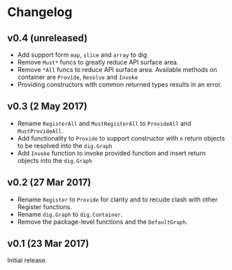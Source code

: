 # Changelog


## v0.4 (unreleased)
- Add support form `map`, `slice` and `array` to dig
- Remove `Must*` funcs to greatly reduce API surface area.
- Remove `*All` funcs to reduce API surface area. Available methods on
container are `Provide`, `Resolve` and `Invoke`
- Providing constructors with common returned types results in an error.

## v0.3 (2 May 2017)

- Rename `RegisterAll` and `MustRegisterAll` to `ProvideAll` and
  `MustProvideAll`.
- Add functionality to `Provide` to support constructor with `n` return
  objects to be resolved into the `dig.Graph`
- Add `Invoke` function to invoke provided function and insert return
  objects into the `dig.Graph`

## v0.2 (27 Mar 2017)

- Rename `Register` to `Provide` for clarity and to recude clash with other
  Register functions.
- Rename `dig.Graph` to `dig.Container`.
- Remove the package-level functions and the `DefaultGraph`.

## v0.1 (23 Mar 2017)

Initial release.

